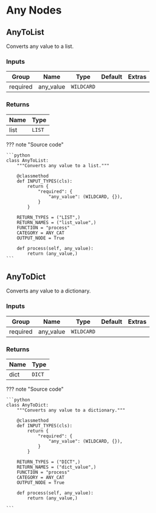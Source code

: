 # Any Nodes

## AnyToList

Converts any value to a list.

### Inputs

| Group | Name | Type | Default | Extras |
|-------|------|------|---------|--------|
| required | any_value | `WILDCARD` |  |  |

### Returns

| Name | Type |
|------|------|
| list | `LIST` |


??? note "Source code"

    ```python
    class AnyToList:
        """Converts any value to a list."""

        @classmethod
        def INPUT_TYPES(cls):
            return {
                "required": {
                    "any_value": (WILDCARD, {}),
                }
            }

        RETURN_TYPES = ("LIST",)
        RETURN_NAMES = ("list_value",)
        FUNCTION = "process"
        CATEGORY = ANY_CAT
        OUTPUT_NODE = True

        def process(self, any_value):
            return (any_value,)
    ```

## AnyToDict

Converts any value to a dictionary.

### Inputs

| Group | Name | Type | Default | Extras |
|-------|------|------|---------|--------|
| required | any_value | `WILDCARD` |  |  |

### Returns

| Name | Type |
|------|------|
| dict | `DICT` |


??? note "Source code"

    ```python
    class AnyToDict:
        """Converts any value to a dictionary."""

        @classmethod
        def INPUT_TYPES(cls):
            return {
                "required": {
                    "any_value": (WILDCARD, {}),
                }
            }

        RETURN_TYPES = ("DICT",)
        RETURN_NAMES = ("dict_value",)
        FUNCTION = "process"
        CATEGORY = ANY_CAT
        OUTPUT_NODE = True

        def process(self, any_value):
            return (any_value,)

    ```
